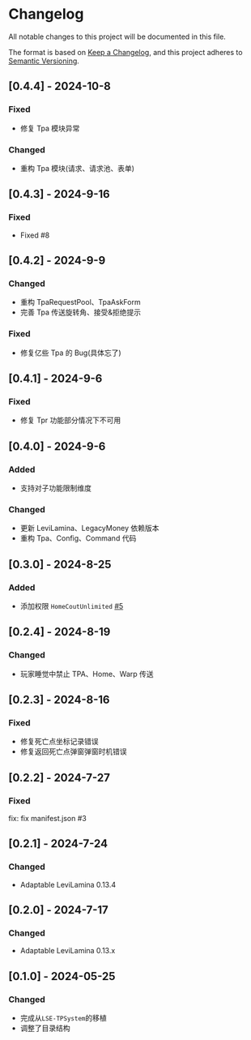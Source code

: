 # Changelog

All notable changes to this project will be documented in this file.

The format is based on [Keep a Changelog](https://keepachangelog.com/en/1.0.0/),
and this project adheres to [Semantic Versioning](https://semver.org/spec/v2.0.0.html).

## [0.4.4] - 2024-10-8

### Fixed

- 修复 Tpa 模块异常

### Changed

- 重构 Tpa 模块(请求、请求池、表单)

## [0.4.3] - 2024-9-16

### Fixed

- Fixed #8

## [0.4.2] - 2024-9-9

### Changed

- 重构 TpaRequestPool、TpaAskForm
- 完善 Tpa 传送旋转角、接受&拒绝提示

### Fixed

- 修复亿些 Tpa 的 Bug(具体忘了)

## [0.4.1] - 2024-9-6

### Fixed

- 修复 Tpr 功能部分情况下不可用

## [0.4.0] - 2024-9-6

### Added

- 支持对子功能限制维度

### Changed

- 更新 LeviLamina、LegacyMoney 依赖版本
- 重构 Tpa、Config、Command 代码

## [0.3.0] - 2024-8-25

### Added

- 添加权限 `HomeCoutUnlimited` [#5](https://github.com/engsr6982/LeviTPSystem/issues/5)

## [0.2.4] - 2024-8-19

### Changed

- 玩家睡觉中禁止 TPA、Home、Warp 传送

## [0.2.3] - 2024-8-16

### Fixed

- 修复死亡点坐标记录错误
- 修复返回死亡点弹窗弹窗时机错误

## [0.2.2] - 2024-7-27

### Fixed

fix: fix manifest.json #3

## [0.2.1] - 2024-7-24

### Changed

- Adaptable LeviLamina 0.13.4

## [0.2.0] - 2024-7-17

### Changed

- Adaptable LeviLamina 0.13.x

## [0.1.0] - 2024-05-25

### Changed

- 完成从`LSE-TPSystem`的移植
- 调整了目录结构
